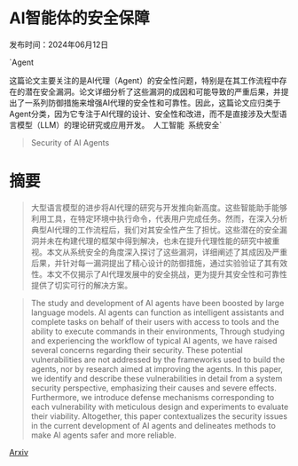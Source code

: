 # AI智能体的安全保障

发布时间：2024年06月12日

`Agent

这篇论文主要关注的是AI代理（Agent）的安全性问题，特别是在其工作流程中存在的潜在安全漏洞。论文详细分析了这些漏洞的成因和可能导致的严重后果，并提出了一系列防御措施来增强AI代理的安全性和可靠性。因此，这篇论文应归类于Agent分类，因为它专注于AI代理的设计、安全性和改进，而不是直接涉及大型语言模型（LLM）的理论研究或应用开发。` `人工智能` `系统安全`

> Security of AI Agents

# 摘要

> 大型语言模型的进步将AI代理的研究与开发推向新高度。这些智能助手能够利用工具，在特定环境中执行命令，代表用户完成任务。然而，在深入分析典型AI代理的工作流程后，我们对其安全性产生了担忧。这些潜在的安全漏洞并未在构建代理的框架中得到解决，也未在提升代理性能的研究中被重视。本文从系统安全的角度深入探讨了这些漏洞，详细阐述了其成因及严重后果，并针对每一漏洞提出了精心设计的防御措施，通过实验验证了其有效性。本文不仅揭示了AI代理发展中的安全挑战，更为提升其安全性和可靠性提供了切实可行的解决方案。

> The study and development of AI agents have been boosted by large language models. AI agents can function as intelligent assistants and complete tasks on behalf of their users with access to tools and the ability to execute commands in their environments, Through studying and experiencing the workflow of typical AI agents, we have raised several concerns regarding their security. These potential vulnerabilities are not addressed by the frameworks used to build the agents, nor by research aimed at improving the agents. In this paper, we identify and describe these vulnerabilities in detail from a system security perspective, emphasizing their causes and severe effects. Furthermore, we introduce defense mechanisms corresponding to each vulnerability with meticulous design and experiments to evaluate their viability. Altogether, this paper contextualizes the security issues in the current development of AI agents and delineates methods to make AI agents safer and more reliable.

[Arxiv](https://arxiv.org/abs/2406.08689)